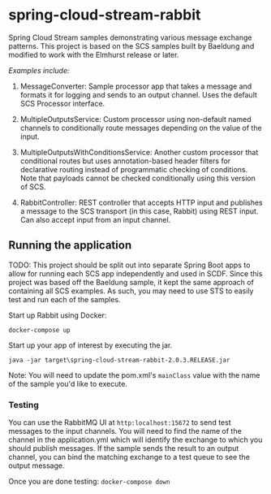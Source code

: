 # spring-cloud-stream-rabbit
Spring Cloud Stream samples demonstrating various message exchange patterns.  This project is based on the SCS samples built by Baeldung and modified to work with the Elmhurst release or later.

*Examples include:*

1. MessageConverter:  Sample processor app that takes a message and formats it for logging and sends to an output channel.  Uses the default SCS Processor interface.

2. MultipleOutputsService: Custom processor using non-default named channels to conditionally route messages depending on the value of the input.

3.  MultipleOutputsWithConditionsService:  Another custom processor that conditional routes but uses annotation-based header filters for declarative routing instead of programmatic checking of conditions.  Note that payloads cannot be checked conditionally using this version of SCS.

4.  RabbitController:  REST controller that accepts HTTP input and publishes a message to the SCS transport (in this case, Rabbit) using REST input.  Can also accept input from an input channel.

## Running the application

TODO:  This project should be split out into separate Spring Boot apps to allow for running each SCS app independently and used in SCDF.  Since this project was based off the Baeldung sample, it kept the same approach of containing all SCS examples.  As such, you may need to use STS to easily test and run each of the samples.

Start up Rabbit using Docker:

`docker-compose up`

Start up your app of interest by executing the jar.

`java -jar target\spring-cloud-stream-rabbit-2.0.3.RELEASE.jar`

Note:  You will need to update the pom.xml's `mainClass` value with the name of the sample you'd like to execute.

### Testing

You can use the RabbitMQ UI at `http:localhost:15672` to send test messages to the input channels.  You will need to find the name of the channel in the application.yml which will identify the exchange to which you should publish messages.  If the sample sends the result to an output channel, you can bind the matching exchange to a test queue to see the output message.

Once you are done testing: `docker-compose down`
